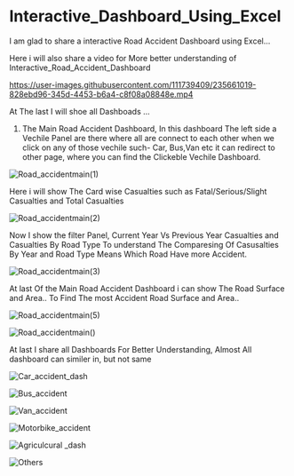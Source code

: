 # Interactive_Dashboard_Using_Excel
I am glad to share a interactive Road Accident Dashboard using Excel...

Here i will also share a video for More better understanding of Interactive_Road_Accident_Dashboard

https://user-images.githubusercontent.com/111739409/235661019-828ebd96-345d-4453-b6a4-c8f08a08848e.mp4

At The last I will shoe all Dashboads ...


1) The Main Road Accident Dashboard, In this dashboard The left side a Vechile Panel are there where all are connect to each other when we click on any of those vechile such- Car, Bus,Van etc it can redirect to other page, where you can find the Clickeble Vechile Dashboard.

![Road_accidentmain(1)](https://user-images.githubusercontent.com/111739409/235658388-4f87dcb9-330d-449c-8cc8-43d87275a9f6.png)

Here i will show The Card wise Casualties such as Fatal/Serious/Slight Casualties and Total Casualties

![Road_accidentmain(2)](https://user-images.githubusercontent.com/111739409/235658731-98127e55-1818-4e13-8970-f0966b2fa4c0.png)

Now I show the filter Panel, Current Year Vs Previous Year Casualties and Casualties By Road Type To understand The Comparesing Of Casusalties By Year and Road Type Means Which Road Have more Accident.

![Road_accidentmain(3)](https://user-images.githubusercontent.com/111739409/235659289-8deb45c2-51e4-46da-bfb8-0f6910c6831e.png)

At last Of the Main Road Accident Dashboard i can show The Road Surface and Area..  To Find The most Accident Road Surface and Area..

![Road_accidentmain(5)](https://user-images.githubusercontent.com/111739409/235659635-b29939a9-3343-45fc-9594-db5dd35048ca.png)

![Road_accidentmain()](https://user-images.githubusercontent.com/111739409/235660042-466471a0-ff08-4470-af91-1130a07422df.png)


At last I share all Dashboards For Better Understanding, Almost All dashboard can similer in, but not same

![Car_accident_dash](https://user-images.githubusercontent.com/111739409/235660648-90919637-16c9-467e-8b1d-bec16d17778b.png)

![Bus_accident](https://user-images.githubusercontent.com/111739409/235660672-e78b623a-63e6-49e4-b090-95d938532f05.png)

![Van_accident](https://user-images.githubusercontent.com/111739409/235660707-f3a95e51-98d7-4f81-bad0-1c3d500fd60d.png)

![Motorbike_accident](https://user-images.githubusercontent.com/111739409/235660764-b4ec6885-2fa9-4c83-86a6-722e625aeb3f.png)

![Agriculcural _dash](https://user-images.githubusercontent.com/111739409/235660805-6eb25411-5e92-41ab-9a3b-723c826ae197.png)

![Others](https://user-images.githubusercontent.com/111739409/235660835-4daeb72d-65c7-4445-8829-e762894606be.png)


